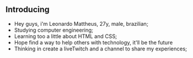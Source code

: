 <html>
  <head>
    <h2>Introducing </h2>
  </head>

  <body>
    
  <ul>
    <li>Hey guys, i'm Leonardo Mattheus, 27y, male, brazilian; </li>
    <li>Studying computer engineering; </li>
    <li>Learning too a little about HTML and CSS;</li>
    <li>Hope find a way to help others with technology, it'll be the future</li>
    <li>Thinking in create a liveTwitch and a channel to share my experiences;</li>
  </ul>

  </body>
</html>
